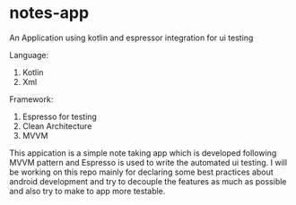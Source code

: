 # notes-app
An Application using kotlin and espressor integration for ui testing

Language:
  1. Kotlin
  2. Xml
 
Framework:
  1. Espresso for testing
  2. Clean Architecture 
  3. MVVM
 
This appication is a simple note taking app which is developed following MVVM pattern and Espresso is used to write the automated ui testing. I will be working on this repo mainly for declaring some best practices about android development and try to decouple the features as much as possible and also try to make to app more testable.
